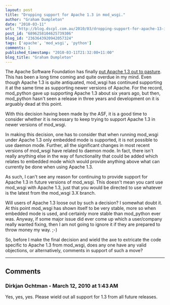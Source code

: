 ```yaml
---
layout: post
title: "Dropping support for Apache 1.3 in mod_wsgi."
author: "Graham Dumpleton"
date: "2010-03-11"
url: "http://blog.dscpl.com.au/2010/03/dropping-support-for-apache-13-in.html"
post_id: "6896258104625739306"
blog_id: "2363643920942057324"
tags: ['apache', 'mod_wsgi', 'python']
comments: 1
published_timestamp: "2010-03-11T21:32:00+11:00"
blog_title: "Graham Dumpleton"
---
```


The Apache Software Foundation has finally [put Apache 1.3 out to pasture](http://www.apache.org/dist/httpd/Announcement1.3.html). This has been a long time coming and quite overdue in my mind. Even though Apache 1.3 is quite antiquated, mod\_wsgi has continued supporting it at the same time as supporting newer versions of Apache. For the record, mod\_python gave up supporting Apache 1.3 about six years ago, but then, mod\_python hasn't seen a release in three years and development on it is arguably dead at this point.

  


With this decision having been made by the ASF, it is a good time to consider whether it is necessary to keep trying to support Apache 1.3 in newer versions of mod\_wsgi.

  


In making this decision, one has to consider that when running mod\_wsgi under Apache 1.3 only embedded mode is supported, it is not possible to use daemon mode. Further, all the significant changes in most recent versions of mod\_wsgi have related to daemon mode. In fact, there isn't really anything else in the way of functionality that could be added which relates to embedded mode which would provide anything above what can currently be done when using Apache 1.3.

  


As such, I can't see any reason for continuing to provide support for Apache 1.3 in future versions of mod\_wsgi. This doesn't mean you cant use mod\_wsgi with Apache 1.3, just that you would be directed to use whatever is the latest from the mod\_wsgi 3.X branch.

  


Will users of Apache 1.3 loose out by such a decision? I somewhat doubt it. At this point mod\_wsgi has shown itself to be very stable, more so when embedded mode is used, and certainly more stable than mod\_python ever was. Anyway, if some major issue did ever come up which a user/company really wanted fixing, then I am not going to ignore it if they are prepared to throw money my way. ;-\)

  


So, before I make the final decision and wield the axe to extricate the code specific to Apache 1.3 from mod\_wsgi, does any one have any valid objections, or alternatively, comments in support of such a move?

---

## Comments

### Dirkjan Ochtman - March 12, 2010 at 1:43 AM

Yes, yes, yes. Please wield out all support for 1.3 from all future releases.

